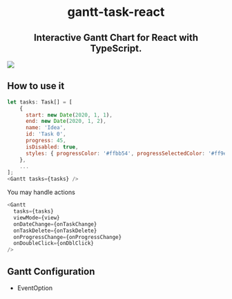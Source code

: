 <h1 align="center">gantt-task-react</h1>
<h2 align="center">Interactive Gantt Chart for React with TypeScript.</h2>
<img src="https://user-images.githubusercontent.com/26743903/88215863-f35d5f00-cc64-11ea-81db-e829e6e9b5c8.png"/>

## How to use it

```javascript
let tasks: Task[] = [
    {
      start: new Date(2020, 1, 1),
      end: new Date(2020, 1, 2),
      name: 'Idea',
      id: 'Task 0',
      progress: 45,
      isDisabled: true,
      styles: { progressColor: '#ffbb54', progressSelectedColor: '#ff9e0d' },
    },
    ...
];
<Gantt tasks={tasks} />
```

You may handle actions

```javascript
<Gantt
  tasks={tasks}
  viewMode={view}
  onDateChange={onTaskChange}
  onTaskDelete={onTaskDelete}
  onProgressChange={onProgressChange}
  onDoubleClick={onDblClick}
/>
```

## Gantt Configuration

- EventOption
